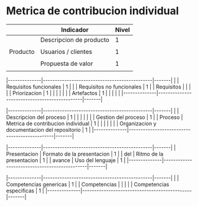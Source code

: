 # Metrica de contribucion individual

|              |                   Indicador                  | Nivel | 
|--------------|----------------------------------------------|-------|
|              |            Descripcion de producto           |   1   |
|              |                                              |       |
|   Producto   |              Usuarios / clientes             |   1   |
|              |                                              |       |
|              |              Propuesta de valor              |   1   |
|              |                                              |       |

|--------------|----------------------------------------------|-------|
|              |            Requisitos funcionales            |   1   |
|              |          Requisitos no funcionales           |   1   |
|  Requisitos  |                                              |       |
|              |                 Priorizacion                 |   1   |
|              |                                              |       |
|              |                  Artefactos                  |   1   |
|              |                                              |       |
|--------------|----------------------------------------------|-------|

|--------------|----------------------------------------------|-------|
|              |            Descripcion del proceso           |   1   |
|              |                                              |       |
|              |              Gestion del proceso             |   1   |
|   Proceso    |      Metrica de contribucion individual      |   1   |
|              |                                              |       |
|              | Organizacion y documentacion del repositorio |   1   |
|--------------|----------------------------------------------|-------|

|--------------|----------------------------------------------|-------|
| Presentacion |           Formato de la presentacion         |   1   |
|      del     |            Ritmo de la presentacion          |   1   |
|    avance    |                Uso del lenguaje              |   1   |
|--------------|----------------------------------------------|-------|

|--------------|----------------------------------------------|-------|
|              |              Competencias genericas          |   1   |
| Competencias |                                              |       |
|              |             Competencias especificas         |   1   |
|--------------|----------------------------------------------|-------|

